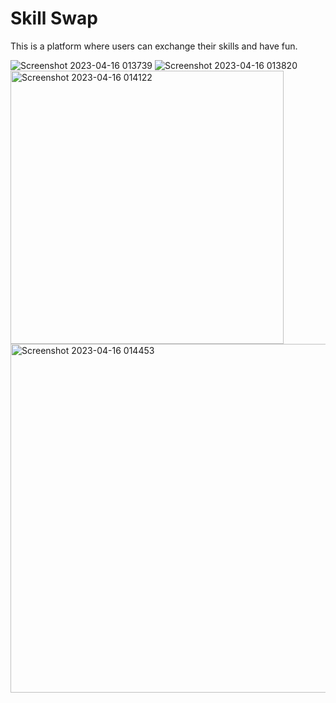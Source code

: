 # Skill Swap

This is a platform where users can exchange their skills and have fun.
 
<img  alt="Screenshot 2023-04-16 013739" src="https://user-images.githubusercontent.com/56139934/232273461-dc07cc3c-a666-45c2-8519-d217cad01720.png">
<img alt="Screenshot 2023-04-16 013820" src="https://user-images.githubusercontent.com/56139934/232273462-37f0d8ef-aa35-4637-9329-b32802927249.png">
<img width="437" alt="Screenshot 2023-04-16 014122" src="https://user-images.githubusercontent.com/56139934/232273411-f3d8319e-82c8-4c8b-9575-9195e77cd451.png">
<img width="558" alt="Screenshot 2023-04-16 014453" src="https://user-images.githubusercontent.com/56139934/232273591-025bfecd-42d9-4b4c-ab62-8a71faf00418.png">
